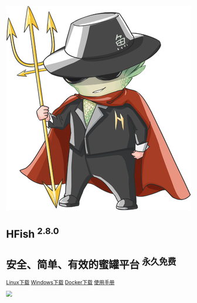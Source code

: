 <!-- _coverpage.md -->

![logo](/images/logo.png ":size=200x202")

# HFish <sup class="version">2.8.0</sup>

# 安全、简单、有效的蜜罐平台 <sup class="version">永久免费</sup>


[Linux下载](https://hfish.io/#/2-2-linux)
[Windows下载](https://hfish.io/#/2-3-windows)
[Docker下载](https://hfish.io/#/2-1-docker)
[使用手册](#HFish设计理念)


<!-- 背景图片 -->
![](/images/background.jpg)